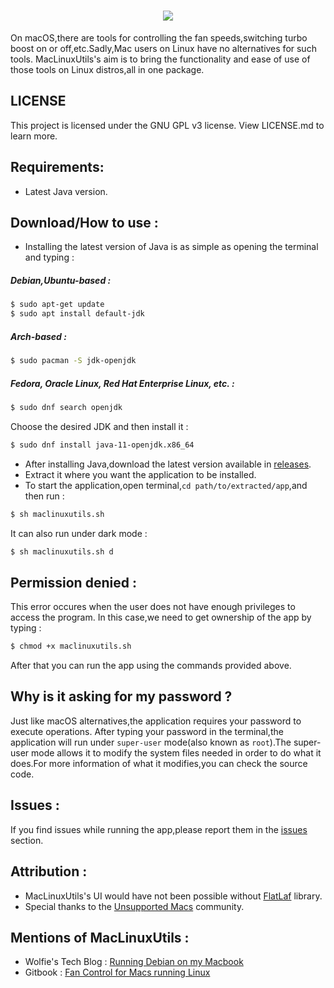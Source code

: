 # <div align = center><img src="https://raw.githubusercontent.com/datcuandrei/MacLinuxUtils/master/resources/bannerfinal.png" /></div>
On macOS,there are tools for controlling the fan speeds,switching turbo boost on or off,etc.Sadly,Mac users on Linux have no alternatives for such tools.
MacLinuxUtils's aim is to bring the functionality and ease of use of those tools on Linux distros,all in one package.

## LICENSE
This project is licensed under the GNU GPL v3 license. View LICENSE.md to learn more.

## Requirements:
- Latest Java version.

## Download/How to use : 
- Installing the latest version of Java is as simple as opening the terminal and typing :

##### Debian,Ubuntu-based :
```bash
$ sudo apt-get update
$ sudo apt install default-jdk
```

##### Arch-based :
```bash
$ sudo pacman -S jdk-openjdk
```

##### Fedora, Oracle Linux, Red Hat Enterprise Linux, etc. : 
```bash
$ sudo dnf search openjdk
```
Choose the desired JDK and then install it :

```bash
$ sudo dnf install java-11-openjdk.x86_64
```

- After installing Java,download the latest version available in [releases](https://github.com/datcuandrei/MacLinuxUtils/releases).
- Extract it where you want the application to be installed.
- To start the application,open terminal,``cd path/to/extracted/app``,and then run :
```bash
$ sh maclinuxutils.sh
```
It can also run under dark mode :
```bash
$ sh maclinuxutils.sh d
```

## Permission denied : 
This error occures when the user does not have enough privileges to access the program.
In this case,we need to get ownership of the app by typing :
```bash
$ chmod +x maclinuxutils.sh
```
After that you can run the app using the commands provided above.

## Why is it asking for my password ?
Just like macOS alternatives,the application requires your password to execute operations.
After typing your password in the terminal,the application will run under `super-user` mode(also known as `root`).The super-user mode allows it to modify the system files needed in order to do what it does.For more information of what it modifies,you can check the source code. 

## Issues : 
If you find issues while running the app,please report them in the [issues](https://github.com/datcuandrei/MacLinuxUtils/issues) section.

## Attribution : 
- MacLinuxUtils's UI would have not been possible without [FlatLaf](https://www.formdev.com/flatlaf/) library.
- Special thanks to the [Unsupported Macs](https://discord.gg/XbbWAsE) community.

## Mentions of MacLinuxUtils : 
- Wolfie's Tech Blog : [Running Debian on my Macbook](https://wolfiestech.blogspot.com/2020/10/running-debian-on-my-macbook.html)
- Gitbook : [Fan Control for Macs running Linux](https://datcu-andrei-2.gitbook.io/maclinuxfancontrol/)
